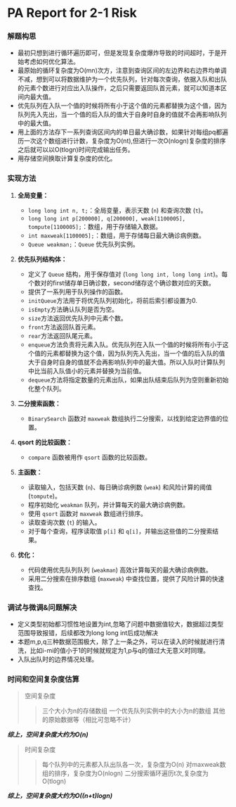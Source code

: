 # PA Report for 2-1 Risk

### 解题构思

- 最初只想到进行循环遍历即可，但是发现复杂度爆炸导致的时间超时，于是开始考虑如何优化算法。
- 最原始的循环复杂度为O(mn)次方，注意到查询区间的左边界和右边界均单调不减，想到可以将数据维护为一个优先队列，针对每次查询，依据入队和出队的元素个数进行对应出入队操作，之后只需要返回队首元素，就可以知道本区间内最大值。
- 优先队列在入队一个值的时候将所有小于这个值的元素都替换为这个值，因为队列先入先出，当一个值的后入队的值大于自身时自身的值就不会再影响队列中的最大值。
- 用上面的方法存下一系列查询区间内的单日最大确诊数，如果针对每组pq都遍历一次这个数组进行计数，复杂度为O(nt),但进行一次O(nlogn)复杂度的排序之后就可以以O(tlogn)时间完成输出任务。
- 用存储空间换取计算复杂度的优化。

### 实现方法

1. **全局变量：**

   - `long long int n, t;`：全局变量，表示天数 (`n`) 和查询次数 (`t`)。
   - `long long int p[200000], q[200000], weak[1100005], tompute[1100005];`：数组，用于存储输入数据。
   - `int maxweak[1100005];`：数组，用于存储每日最大确诊病例数。
   - `Queue weakman;`：`Queue` 优先队列实例。
2. **优先队列结构体：**

   - 定义了 `Queue` 结构，用于保存值对 (`long long int, long long int`)。每个数对的first储存单日确诊数，second储存这个确诊数对应的天数。
   - 提供了一系列用于队列操作的函数。
   - `initQueue`方法用于将优先队列初始化，将前后索引都设置为0.
   - `isEmpty`方法确认队列是否为空。
   - `size`方法返回优先队列中元素个数。
   - `front`方法返回队首元素。
   - `rear`方法返回队尾元素。
   - `enqueue`方法负责将元素入队。优先队列在入队一个值的时候将所有小于这个值的元素都替换为这个值，因为队列先入先出，当一个值的后入队的值大于自身时自身的值就不会再影响队列中的最大值。所以入队时计算队列中比当前入队值小的元素并替换为当前值。
   - `dequeue`方法将指定数量的元素出队，如果出队结束后队列为空则重新初始化整个队列。
3. **二分搜索函数：**

   - `BinarySearch` 函数对 `maxweak` 数组执行二分搜索，以找到给定边界值的位置。
4. **qsort 的比较函数：**

   - `compare` 函数被用作 `qsort` 函数的比较函数。
5. **主函数：**

   - 读取输入，包括天数 (`n`)、每日确诊病例数 (`weak`) 和风险计算的阈值 (`tompute`)。
   - 程序初始化 `weakman` 队列，并计算每天的最大确诊病例数。
   - 使用 `qsort` 函数对 `maxweak` 数组进行排序。
   - 读取查询次数 (`t`) 的输入。
   - 对于每个查询，程序读取值 `p[i]` 和 `q[i]`，并输出这些值的二分搜索结果。
6. **优化：**

   - 代码使用优先队列队列 (`weakman`) 高效计算每天的最大确诊病例数。
   - 采用二分搜索在排序数组 (`maxweak`) 中查找位置，提供了风险计算的快速查找。

### 调试与微调&问题解决

- 定义类型初始都习惯性地设置为int,忽略了问题中数据值较大，数据超过类型范围导致报错，后续都改为long long int后成功解决
- 本题m,p,q三种数据范围极大，除了上一条之外，可以在读入的时候就进行清洗，比如i-mi的值小于1的时候就规定为1,p与q的值过大无意义时同理。
- 入队出队时的边界情况处理。

### 时间和空间复杂度估算

> 空间复杂度
>
>> 三个大小为n的存储数组
>> 一个优先队列实例中的大小为n的数组
>> 其他的原始数据等（相比可忽略不计）
>>

***综上，空间复杂度大约为O(n)***

> 时间复杂度
>
>> 每个队列中的元素都入队出队各一次，复杂度为O(n)
>> 对maxweak数组的排序，复杂度为O(nlogn)
>> 二分搜索循环遍历t次,复杂度为O(tlogn)
>>

***综上，空间复杂度大约为O((n+t)logn)***
